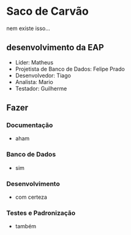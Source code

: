 # Saco de Carvão

nem existe isso...

## desenvolvimento da EAP

- Líder: Matheus
- Projetista de Banco de Dados: Felipe Prado
- Desenvolvedor: Tiago
- Analista: Mario
- Testador: Guilherme

## Fazer

### Documentação
- aham

### Banco de Dados
- sim

### Desenvolvimento
- com certeza

### Testes e Padronização
- também
